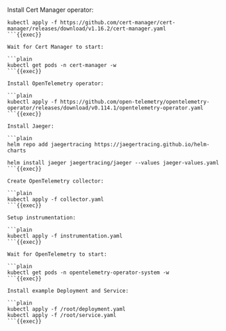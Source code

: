 
<br>

Install Cert Manager operator:

```plain
kubectl apply -f https://github.com/cert-manager/cert-manager/releases/download/v1.16.2/cert-manager.yaml
```{{exec}}

Wait for Cert Manager to start:

```plain
kubectl get pods -n cert-manager -w
```{{exec}}

Install OpenTelemetry operator:

```plain
kubectl apply -f https://github.com/open-telemetry/opentelemetry-operator/releases/download/v0.114.1/opentelemetry-operator.yaml
```{{exec}}

Install Jaeger:

```plain
helm repo add jaegertracing https://jaegertracing.github.io/helm-charts

helm install jaeger jaegertracing/jaeger --values jaeger-values.yaml
```{{exec}}

Create OpenTelemetry collector:

```plain
kubectl apply -f collector.yaml
```{{exec}}

Setup instrumentation:

```plain
kubectl apply -f instrumentation.yaml
```{{exec}}

Wait for OpenTelemetry to start:

```plain
kubectl get pods -n opentelemetry-operator-system -w
```{{exec}}

Install example Deployment and Service:

```plain
kubectl apply -f /root/deployment.yaml
kubectl apply -f /root/service.yaml
```{{exec}}
